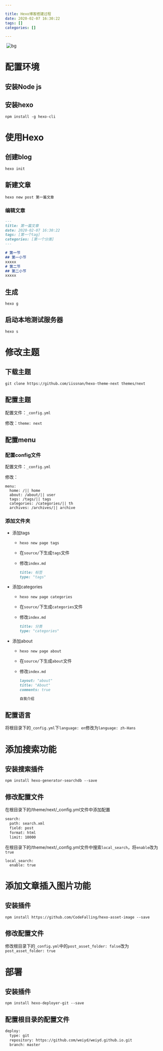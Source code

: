 ```yaml
---

title: Hexo博客搭建过程
date: 2020-02-07 16:30:22
tags: []
categories: []

---
```


​    ![bg](/bg.jpg)

<!--more-->

# 配置环境

## 安装Node js

## 安装hexo

``npm install -g hexo-cli``

# 使用Hexo

## 创建blog

``hexo init``

## 新建文章

``hexo new post 第一篇文章``

### 编辑文章

```markdown
---
title: 第一篇文章
date: 2020-02-07 16:30:22
tags: [第一个tag]
categories: [第一个分类]
---

# 第一节
## 第一小节
xxxxx
# 第二节
## 第二小节
xxxxx
```



## 生成

``hexo g``

## 启动本地测试服务器

``hexo s``

# 修改主题

## 下载主题

``git clone https://github.com/iissnan/hexo-theme-next themes/next``

## 配置主题

配置文件：``_config.yml``

修改：``theme: next``

## 配置menu

### 配置config文件

配置文件：``_config.yml``

修改：

```
menu:
  home: /|| home
  about: /about/|| user
  tags: /tags/|| tags
  categories: /categories/|| th
  archives: /archives/|| archive
```

### 添加文件夹

- 添加tags

  - ``hexo new page tags``

  - 在``source/``下生成``tags``文件

  - 修改``index.md``

    ```markdown
    title: 标签
    type: "tags"
    ```

    

- 添加categories

  - ``hexo new page categories``

  - 在``source/``下生成``categories``文件

  - 修改``index.md``

    ```markdown
    title: 分类
    type: "categories"
    ```

- 添加about

  - ``hexo new page about``

  - 在``source/``下生成``about``文件

  - 修改``index.md``

    ```markdown
    layout: "about"
    title: "About"
    comments: true
    
    自我介绍
    ```

## 配置语言

将根目录下的``_config.yml``下``language: en``修改为``language: zh-Hans ``

# 添加搜索功能

## 安装搜索插件

``npm install hexo-generator-searchdb --save``

## 修改配置文件

在根目录下的/theme/next/_config.yml文件中添加配置

```bash
search:
  path: search.xml
  field: post
  format: html
  limit: 10000
```

在根目录下的/theme/next/_config.yml文件中搜索`local_search`，将`enable`改为`true`

```
local_search:
  enable: true
```

# 添加文章插入图片功能

## 安装插件

``npm install https://github.com/CodeFalling/hexo-asset-image --save``

## 修改配置文件

修改根目录下的``_config.yml``中的``post_asset_folder: false``改为``post_asset_folder: true``

# 部署

## 安装插件

``npm install hexo-deployer-git --save``

## 配置根目录的配置文件

```bash
deploy:
  type: git
  repository: https://github.com/weiyd/weiyd.github.io.git
  branch: master
```

